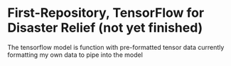 # First-Repository, TensorFlow for Disaster Relief (not yet finished)
The tensorflow model is function with pre-formatted tensor data
currently formatting my own data to pipe into the model


